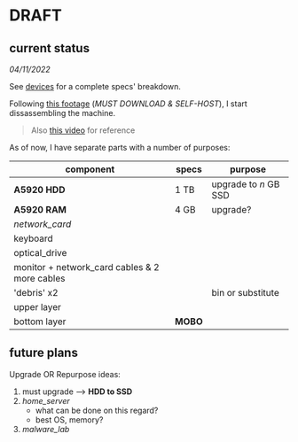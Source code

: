 # DRAFT

## current status

*04/11/2022*

See [devices](/SLIT-projects/02-Hardware_Tinkering/devices.md) for a complete specs' breakdown.

Following [this footage](https://youtu.be/3VqmHDNPWg8) (*MUST DOWNLOAD & SELF-HOST*), I start dissassembling the machine.
> Also [this video](https://youtu.be/YzOWnsn3IZU) for reference

As of now, I have separate parts with a number of purposes:


|component|specs|purpose
|---|---|---|
|**A5920 HDD**|1 TB|upgrade to *n* GB SSD
|**A5920 RAM**|4 GB|upgrade? 
|*network_card*|
|keyboard|
|optical_drive|
|monitor + network_card cables & 2 more cables
|'debris' x2||bin or substitute
|upper layer|
|bottom layer|**MOBO**


## future plans

Upgrade OR Repurpose ideas:

1. must upgrade --> **HDD to SSD**
2. *home_server*
      - what can be done on this regard?
      - best OS, memory?
3. *malware_lab*

